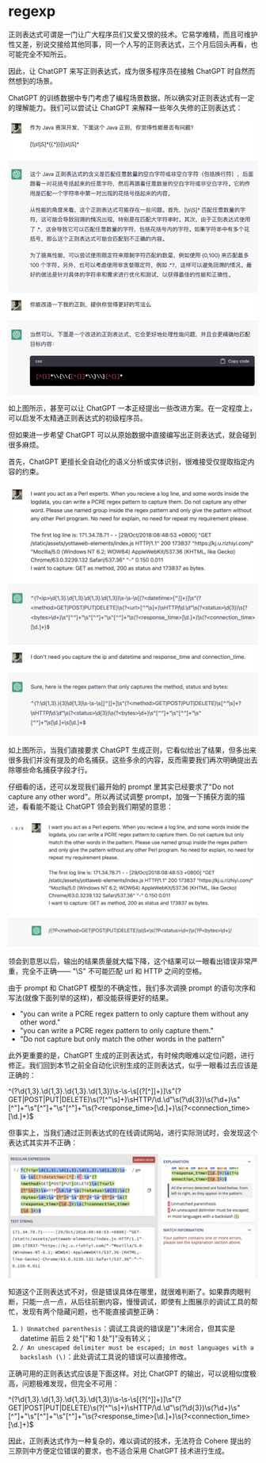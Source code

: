 # regexp

正则表达式可谓是一门让广大程序员们又爱又恨的技术。它易学难精，而且可维护性又差，别说交接给其他同事，同一个人写的正则表达式，三个月后回头再看，也可能完全不知所云。

因此，让 ChatGPT 来写正则表达式，成为很多程序员在接触 ChatGPT 时自然而然想到的场景。

ChatGPT 的训练数据中专门考虑了编程场景数据，所以确实对正则表达式有一定的理解能力。我们可以尝试让 ChatGPT 来解释一些年久失修的正则表达式：

![](/images/badcase/regexp-explain.png)

如上图所示，甚至可以让 ChatGPT 一本正经提出一些改进方案。在一定程度上，可以启发不太精通正则表达式的初级程序员。

但如果进一步希望 ChatGPT 可以从原始数据中直接编写出正则表达式，就会碰到很多麻烦。

首先，ChatGPT 更擅长全自动化的语义分析或实体识别，很难接受仅提取指定内容的约束。

![](/images/badcase/regexp-auto.png)

如上图所示，当我们直接要求 ChatGPT 生成正则，它看似给出了结果，但多出来很多我们并没有提及的命名捕获。这些多余的内容，反而需要我们再次明确提出去除哪些命名捕获字段才行。

仔细看的话，还可以发现我们最开始的 prompt 里其实已经要求了"Do not capture any other word"。所以再试试调整 prompt，加强一下捕获方面的描述，看看能不能让 ChatGPT 领会到我们期望的意思：

![](/images/badcase/regexp-without.png)

领会到意思以后，输出的结果质量就大幅下降，这个结果可以一眼看出错误非常严重，完全不正确—— "\S" 不可能匹配 url 和 HTTP 之间的空格。

由于 prompt 和 ChatGPT 模型的不确定性，我们多次调换 prompt 的语句次序和写法(就像下面列举的这样)，都没能获得更好的结果。

* "you can write a PCRE regex pattern to only capture them without any other word."
* "you can write a PCRE regex pattern to only capture them."
* "Do not capture but only match the other words in the pattern"

此外更重要的是，ChatGPT 生成的正则表达式，有时候肉眼难以定位问题，进行修正。我们回到本节之前全自动化识别生成的正则表达式，似乎一眼看过去应该是正确的：

 ^(?<ip>\d{1,3}.\d{1,3}.\d{1,3}.\d{1,3})\s-\s-\s[(?<datetime>[^]]+)]\s"(?<method>GET|POST|PUT|DELETE)\s(?<url>[^"\s]+)\sHTTP/\d.\d"\s(?<status>\d{3})\s(?<bytes>\d+)\s"[^"]+"\s"[^"]+"\s"[^"]+"\s(?<response_time>[\d.]+)\s(?<connection_time>[\d.]+)$

但事实上，当我们通过正则表达式的在线调试网站，进行实际测试时，会发现这个表达式其实并不正确：

![](/images/badcase/regexp-error.png)

知道这个正则表达式不对，但是错误具体在哪里，就很难判断了。如果靠肉眼判断，只能一点一点，从后往前删内容，慢慢调试，即使有上图展示的调试工具的帮忙，发现有两个隐藏问题，也不能直接调整正确：

1. `) Unmatched parenthesis`：调试工具说的错误是")"未闭合，但其实是datetime 前后 2 处"["和 1 处"]"没有转义；
2. `/ An unescaped delimiter must be escaped; in most languages with a backslash (\)`：此处调试工具说的错误可以直接修改。

正确可用的正则表达式应该是下面这样。对比 ChatGPT 的输出，可以说相似度极高，问题极难发现，但完全不可用：

 ^(?<ip>\d{1,3}.\d{1,3}.\d{1,3}.\d{1,3})\s-\s-\s\[(?<datetime>[^\]]+)\]\s"(?<method>GET|POST|PUT|DELETE)\s(?<url>[^"\s]+)\sHTTP\/\d.\d"\s(?<status>\d{3})\s(?<bytes>\d+)\s"[^"]+"\s"[^"]+"\s"[^"]+"\s(?<response_time>[\d.]+)\s(?<connection_time>[\d.]+)$

因此，正则表达式作为一种复杂的，难以调试的技术，无法符合 Cohere 提出的三原则中方便定位错误的要求，也不适合采用 ChatGPT 技术进行生成。

